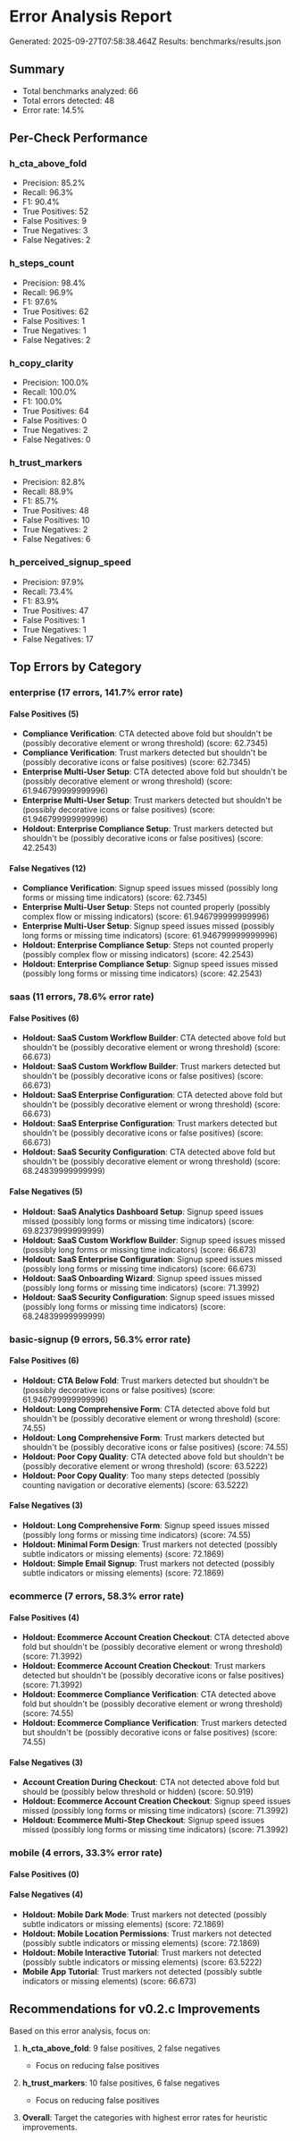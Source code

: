 # Error Analysis Report

Generated: 2025-09-27T07:58:38.464Z
Results: benchmarks/results.json

## Summary

- Total benchmarks analyzed: 66
- Total errors detected: 48
- Error rate: 14.5%

## Per-Check Performance

### h_cta_above_fold

- Precision: 85.2%
- Recall: 96.3%
- F1: 90.4%
- True Positives: 52
- False Positives: 9
- True Negatives: 3
- False Negatives: 2


### h_steps_count

- Precision: 98.4%
- Recall: 96.9%
- F1: 97.6%
- True Positives: 62
- False Positives: 1
- True Negatives: 1
- False Negatives: 2


### h_copy_clarity

- Precision: 100.0%
- Recall: 100.0%
- F1: 100.0%
- True Positives: 64
- False Positives: 0
- True Negatives: 2
- False Negatives: 0


### h_trust_markers

- Precision: 82.8%
- Recall: 88.9%
- F1: 85.7%
- True Positives: 48
- False Positives: 10
- True Negatives: 2
- False Negatives: 6


### h_perceived_signup_speed

- Precision: 97.9%
- Recall: 73.4%
- F1: 83.9%
- True Positives: 47
- False Positives: 1
- True Negatives: 1
- False Negatives: 17



## Top Errors by Category

### enterprise (17 errors, 141.7% error rate)

#### False Positives (5)
- **Compliance Verification**: CTA detected above fold but shouldn't be (possibly decorative element or wrong threshold) (score: 62.7345)
- **Compliance Verification**: Trust markers detected but shouldn't be (possibly decorative icons or false positives) (score: 62.7345)
- **Enterprise Multi-User Setup**: CTA detected above fold but shouldn't be (possibly decorative element or wrong threshold) (score: 61.946799999999996)
- **Enterprise Multi-User Setup**: Trust markers detected but shouldn't be (possibly decorative icons or false positives) (score: 61.946799999999996)
- **Holdout: Enterprise Compliance Setup**: Trust markers detected but shouldn't be (possibly decorative icons or false positives) (score: 42.2543)

#### False Negatives (12)
- **Compliance Verification**: Signup speed issues missed (possibly long forms or missing time indicators) (score: 62.7345)
- **Enterprise Multi-User Setup**: Steps not counted properly (possibly complex flow or missing indicators) (score: 61.946799999999996)
- **Enterprise Multi-User Setup**: Signup speed issues missed (possibly long forms or missing time indicators) (score: 61.946799999999996)
- **Holdout: Enterprise Compliance Setup**: Steps not counted properly (possibly complex flow or missing indicators) (score: 42.2543)
- **Holdout: Enterprise Compliance Setup**: Signup speed issues missed (possibly long forms or missing time indicators) (score: 42.2543)


### saas (11 errors, 78.6% error rate)

#### False Positives (6)
- **Holdout: SaaS Custom Workflow Builder**: CTA detected above fold but shouldn't be (possibly decorative element or wrong threshold) (score: 66.673)
- **Holdout: SaaS Custom Workflow Builder**: Trust markers detected but shouldn't be (possibly decorative icons or false positives) (score: 66.673)
- **Holdout: SaaS Enterprise Configuration**: CTA detected above fold but shouldn't be (possibly decorative element or wrong threshold) (score: 66.673)
- **Holdout: SaaS Enterprise Configuration**: Trust markers detected but shouldn't be (possibly decorative icons or false positives) (score: 66.673)
- **Holdout: SaaS Security Configuration**: CTA detected above fold but shouldn't be (possibly decorative element or wrong threshold) (score: 68.24839999999999)

#### False Negatives (5)
- **Holdout: SaaS Analytics Dashboard Setup**: Signup speed issues missed (possibly long forms or missing time indicators) (score: 69.82379999999999)
- **Holdout: SaaS Custom Workflow Builder**: Signup speed issues missed (possibly long forms or missing time indicators) (score: 66.673)
- **Holdout: SaaS Enterprise Configuration**: Signup speed issues missed (possibly long forms or missing time indicators) (score: 66.673)
- **Holdout: SaaS Onboarding Wizard**: Signup speed issues missed (possibly long forms or missing time indicators) (score: 71.3992)
- **Holdout: SaaS Security Configuration**: Signup speed issues missed (possibly long forms or missing time indicators) (score: 68.24839999999999)


### basic-signup (9 errors, 56.3% error rate)

#### False Positives (6)
- **Holdout: CTA Below Fold**: Trust markers detected but shouldn't be (possibly decorative icons or false positives) (score: 61.946799999999996)
- **Holdout: Long Comprehensive Form**: CTA detected above fold but shouldn't be (possibly decorative element or wrong threshold) (score: 74.55)
- **Holdout: Long Comprehensive Form**: Trust markers detected but shouldn't be (possibly decorative icons or false positives) (score: 74.55)
- **Holdout: Poor Copy Quality**: CTA detected above fold but shouldn't be (possibly decorative element or wrong threshold) (score: 63.5222)
- **Holdout: Poor Copy Quality**: Too many steps detected (possibly counting navigation or decorative elements) (score: 63.5222)

#### False Negatives (3)
- **Holdout: Long Comprehensive Form**: Signup speed issues missed (possibly long forms or missing time indicators) (score: 74.55)
- **Holdout: Minimal Form Design**: Trust markers not detected (possibly subtle indicators or missing elements) (score: 72.1869)
- **Holdout: Simple Email Signup**: Trust markers not detected (possibly subtle indicators or missing elements) (score: 72.1869)


### ecommerce (7 errors, 58.3% error rate)

#### False Positives (4)
- **Holdout: Ecommerce Account Creation Checkout**: CTA detected above fold but shouldn't be (possibly decorative element or wrong threshold) (score: 71.3992)
- **Holdout: Ecommerce Account Creation Checkout**: Trust markers detected but shouldn't be (possibly decorative icons or false positives) (score: 71.3992)
- **Holdout: Ecommerce Compliance Verification**: CTA detected above fold but shouldn't be (possibly decorative element or wrong threshold) (score: 74.55)
- **Holdout: Ecommerce Compliance Verification**: Trust markers detected but shouldn't be (possibly decorative icons or false positives) (score: 74.55)

#### False Negatives (3)
- **Account Creation During Checkout**: CTA not detected above fold but should be (possibly below threshold or hidden) (score: 50.919)
- **Holdout: Ecommerce Account Creation Checkout**: Signup speed issues missed (possibly long forms or missing time indicators) (score: 71.3992)
- **Holdout: Ecommerce Multi-Step Checkout**: Signup speed issues missed (possibly long forms or missing time indicators) (score: 71.3992)


### mobile (4 errors, 33.3% error rate)

#### False Positives (0)


#### False Negatives (4)
- **Holdout: Mobile Dark Mode**: Trust markers not detected (possibly subtle indicators or missing elements) (score: 72.1869)
- **Holdout: Mobile Location Permissions**: Trust markers not detected (possibly subtle indicators or missing elements) (score: 72.1869)
- **Holdout: Mobile Interactive Tutorial**: Trust markers not detected (possibly subtle indicators or missing elements) (score: 63.5222)
- **Mobile App Tutorial**: Trust markers not detected (possibly subtle indicators or missing elements) (score: 66.673)



## Recommendations for v0.2.c Improvements

Based on this error analysis, focus on:

1. **h_cta_above_fold**: 9 false positives, 2 false negatives
   - Focus on reducing false positives

2. **h_trust_markers**: 10 false positives, 6 false negatives
   - Focus on reducing false positives

3. **Overall**: Target the categories with highest error rates for heuristic improvements.
